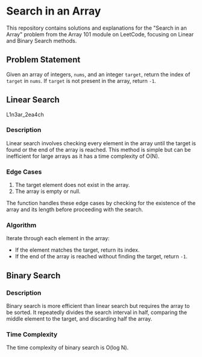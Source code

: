 
# Search in an Array

This repository contains solutions and explanations for the "Search in an Array" problem from the Array 101 module on LeetCode, focusing on Linear and Binary Search methods.

## Problem Statement

Given an array of integers, `nums`, and an integer `target`, return the index of `target` in `nums`. If `target` is not present in the array, return `-1`.

## Linear Search

L1n3ar_2ea4ch

### Description
Linear search involves checking every element in the array until the target is found or the end of the array is reached. This method is simple but can be inefficient for large arrays as it has a time complexity of O(N).

### Edge Cases
1. The target element does not exist in the array.
2. The array is empty or null.

The function handles these edge cases by checking for the existence of the array and its length before proceeding with the search.

### Algorithm
Iterate through each element in the array:
- If the element matches the target, return its index.
- If the end of the array is reached without finding the target, return `-1`.

## Binary Search

### Description
Binary search is more efficient than linear search but requires the array to be sorted. It repeatedly divides the search interval in half, comparing the middle element to the target, and discarding half the array.

### Time Complexity
The time complexity of binary search is O(log N).

